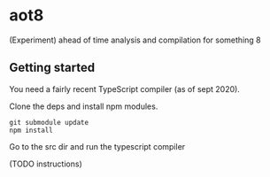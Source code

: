 # aot8
(Experiment) ahead of time analysis and compilation for something 8

## Getting started

You need a fairly recent TypeScript compiler (as of sept 2020).

Clone the deps and install npm modules.


```
git submodule update
npm install
```

Go to the src dir and run the typescript compiler

(TODO instructions)


